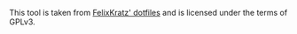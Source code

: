 This tool is taken from [FelixKratz' dotfiles](https://github.com/FelixKratz/dotfiles) and is licensed under the terms of GPLv3.
